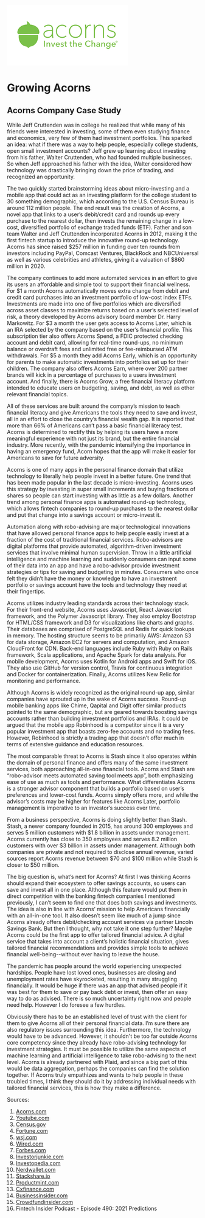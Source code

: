 ![Acorns Logo](acorns_image.png)

# Growing Acorns
## Acorns Company Case Study


While Jeff Cruttenden was in college he realized that while many of his friends were interested in investing, some of them even studying finance and economics, very few of them had investment portfolios.  This sparked an idea: what if there was a way to help people, especially college students, open small investment accounts?  Jeff grew up learning about investing from his father, Walter Cruttenden, who had founded multiple businesses.  So when Jeff approached his father with the idea, Walter considered how technology was drastically bringing down the price of trading, and recognized an opportunity.  

The two quickly started brainstorming ideas about micro-investing and a mobile app that could act as an investing platform for the college student to 30 something demographic, which according to the U.S. Census Bureau is around 112 million people.  The end result was the creation of Acorns, a novel app that links to a user’s debit/credit card and rounds up every purchase to the nearest dollar, then invests the remaining change in a low-cost, diversified portfolio of exchange traded funds (ETF).  Father and son team Walter and Jeff Cruttenden incorporated Acorns in 2012, making it the first fintech startup to introduce the innovative round-up technology.  Acorns has since raised $257 million in funding over ten rounds from investors including PayPal, Comcast Ventures, BlackRock and NBCUniversal as well as various celebrities and athletes, giving it a valuation of $860 million in 2020. 

The company continues to add more automated services in an effort to give its users an affordable and simple tool to support their financial wellness.  For $1 a month Acorns automatically moves extra change from debit and credit card purchases into an investment portfolio of low-cost index ETFs.  Investments are made into one of five portfolios which are diversified across asset classes to maximize returns based on a user’s selected level of risk, a theory developed by Acorns advisory board member Dr. Harry Markowitz.  For $3 a month the user gets access to Acorns Later, which is an IRA selected by the company based on the user’s financial profile.  This subscription tier also offers Acorns Spend, a FDIC protected checking account and debit card, allowing for real-time round-ups, no minimum balance or overdraft fees and unlimited free or fee-reimbursed ATM withdrawals.  For $5 a month they add Acorns Early, which is an opportunity for parents to make automatic investments into portfolios set up for their children.  The company also offers Acorns Earn, where over 200 partner brands will kick in a percentage of purchases to a users investment account.  And finally, there is Acorns Grow, a free financial literacy platform intended to educate users on budgeting, saving, and debt, as well as other relevant financial topics.  

All of these services are built around the company’s mission to teach financial literacy and give Americans the tools they need to save and invest, all in an effort to close the country’s financial wealth gap.  It is reported that more than 66% of Americans can’t pass a basic financial literacy test.  Acorns is determined to rectify this by helping its users have a more meaningful experience with not just its brand, but the entire financial industry.  More recently, with the pandemic intensifying the importance in having an emergency fund, Acorn hopes that the app will make it easier for Americans to save for future adversity.  

Acorns is one of many apps in the personal finance domain that utilize technology to literally help people invest in a better future.  One trend that has been made popular in the last decade is micro-investing.  Acorns uses this strategy by investing in super small increments and buying fractions of shares so people can start investing with as little as a few dollars.  Another trend among personal finance apps is automated round-up technology, which allows fintech companies to round-up purchases to the nearest dollar and put that change into a savings account or micro-invest it.     

Automation along with robo-advising are major technological innovations that have allowed personal finance apps to help people easily invest at a fraction of the cost of traditional financial services.  Robo-advisors are digital platforms that provide automated, algorithm-driven investment services that involve minimal human supervision.  Throw in a little artificial intelligence and machine learning and suddenly consumers can input some of their data into an app and have a robo-advisor provide investment strategies or tips for saving and budgeting in minutes.  Consumers who once felt they didn’t have the money or knowledge to have an investment portfolio or savings account have the tools and technology they need at their fingertips.      

Acorns utilizes industry leading standards across their technology stack.  For their front-end website, Acorns uses Javascript, React Javascript framework, and the Polymer Javascript library.  They also employ Bootstrap for HTML/CSS framework and D3 for visualizations like charts and graphs.  Their databases are comprised of PostgreSQL and Redis for quick lookups in memory.  The hosting structure seems to be primarily AWS: Amazon S3 for data storage, Amazon EC2 for servers and computation, and Amazon CloudFront for CDN.  Back-end languages include Ruby with Ruby on Rails framework, Scala applications, and Apache Spark for data analysis.  For mobile development, Acorns uses Kotlin for Android apps and Swift for iOS.  They also use GitHub for version control, Travis for continuous integration and Docker for containerization.  Finally, Acorns utilizes New Relic for monitoring and performance.      

Although Acorns is widely recognized as the original round-up app, similar companies have sprouted up in the wake of Acorns success.  Round-up mobile banking apps like Chime, Qapital and Digit offer similar products pointed to the same demographic, but are geared towards boosting savings accounts rather than building investment portfolios and IRAs.  It could be argued that the mobile app Robinhood is a competitor since it is a very popular investment app that boasts zero-fee accounts and no trading fees.  However, Robinhood is strictly a trading app that doesn’t offer much in terms of extensive guidance and education resources.  

The most comparable threat to Acorns is Stash since it also operates within the domain of personal finance and offers many of the same investment services, both approaching all-in-one financial tools.  Acorns and Stash are “robo-advisor meets automated saving tool meets app”, both emphasizing ease of use as much as tools and performance.  What differentiates Acorns is a stronger advisor component that builds a portfolio based on user’s preferences and lower-cost funds.  Acorns simply offers more, and while the advisor’s costs may be higher for features like Acorns Later, portfolio management is imperative to an investor’s success over time.

From a business perspective, Acorns is doing slightly better than Stash.  Stash, a newer company founded in 2015, has around 300 employees and serves 5 million customers with $1.8 billion in assets under management.  Acorns currently has close to 350 employees and serves 8.2 million customers with over $3 billion in assets under management.  Although both companies are private and not required to disclose annual revenue, varied sources report Acorns revenue between $70 and $100 million while Stash is closer to $50 million.

The big question is, what’s next for Acorns?  At first I was thinking Acorns should expand their ecosystem to offer savings accounts, so users can save and invest all in one place.  Although this feature would put them in direct competition with the banking fintech companies I mentioned previously, I can’t seem to find one that does both savings and investments.  The idea is also in line with Acorns’ mission to help Americans financially with an all-in-one tool.  It also doesn’t seem like much of a jump since Acorns already offers debit/checking account services via partner Lincoln Savings Bank.  But then I thought, why not take it one step further?  Maybe Acorns could be the first app to offer tailored financial advice.  A digital service that takes into account a client’s holistic financial situation, gives tailored financial recommendations and provides simple tools to achieve financial well-being--without ever having to leave the house.   

The pandemic has people around the world experiencing unexpected hardships.  People have lost loved ones, businesses are closing and unemployment rates have skyrocketed, resulting in many struggling financially.  It would be huge if there was an app that advised people if it was best for them to save or pay back debt or invest, then offer an easy way to do as advised.  There is so much uncertainty right now and people need help.  However I do foresee a few hurdles.

Obviously there has to be an established level of trust with the client for them to give Acorns all of their personal financial data.  I’m sure there are also regulatory issues surrounding this idea.  Furthermore, the technology would have to be advanced.  However, it shouldn't be too far outside Acorns core competency since they already have robo-advising technology for investment strategies.  It must be possible to utilize the same aspects of machine learning and artificial intelligence to take robo-advising to the next level.  Acorns is already partnered with Plaid, and since a big part of this would be data aggregation, perhaps the companies can find the solution together.  If Acorns truly empathizes and wants to help people in these troubled times, I think they should do it by addressing individual needs with tailored financial services, this is how they make a difference. 


Sources:
1. [Acorns.com](https://www.acorns.com/)
2. [Youtube.com](https://www.youtube.com/watch?v=36R3UTgj5jY)
3. [Census.gov](https://www.census.gov/prod/cen2010/briefs/c2010br-03.pdf)
4. [Fortune.com](https://fortune.com/impact20/2020/acorns/)
5. [wsj.com](https://www.wsj.com/articles/blackrock-backs-a-startup-to-find-out-what-young-investors-want-1525868931?mod=article_inline)
6. [Wired.com](https://www.wired.com/2014/08/acorn-app/)
7. [Forbes.com](https://www.forbes.com/companies/acorns/?list=fintech/&sh=62b08423529d)
8. [Investorjunkie.com](https://investorjunkie.com/compare/stash-vs-robinhood-vs-acorns/)
9. [Investopedia.com](https://www.investopedia.com/terms/r/roboadvisor-roboadviser.asp#:~:text=Robo%2Dadvisors%20)
10. [Nerdwallet.com](https://www.nerdwallet.com/blog/investing/acorns-vs-stash/)
11. [Stackshare.io](https://stackshare.io/acorns/acorns)
12. [Productmint.com](https://productmint.com/the-acorns-business-model-how-does-acorns-make-money/)
13. [Cxfinance.com](https://cxfinance.wbresearch.com/blog/acorns-investment-strategy-to-prove-financial-literacy-of-customers)
14. [Businessinsider.com](https://www.businessinsider.com/personal-finance/stash-financial-app-ira-retirement-account-openings-surge-2020-7)
15. [Crowdfundinsider.com](https://www.crowdfundinsider.com/2020/09/166713-us-based-fintech-stash-claims-its-aum-have-grown-to-1-8-billion-company-reportedly-offers-personalized-advice-to-5-million-americans/)
16. Fintech Insider Podcast - Episode 490: 2021 Predictions
